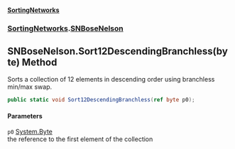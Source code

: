 #### [SortingNetworks](index.md 'index')
### [SortingNetworks](SortingNetworks.md 'SortingNetworks').[SNBoseNelson](SortingNetworks_SNBoseNelson.md 'SortingNetworks.SNBoseNelson')
## SNBoseNelson.Sort12DescendingBranchless(byte) Method
Sorts a collection of 12 elements in descending order using branchless min/max swap.  
```csharp
public static void Sort12DescendingBranchless(ref byte p0);
```
#### Parameters
<a name='SortingNetworks_SNBoseNelson_Sort12DescendingBranchless(byte)_p0'></a>
`p0` [System.Byte](https://docs.microsoft.com/en-us/dotnet/api/System.Byte 'System.Byte')  
the reference to the first element of the collection
  
